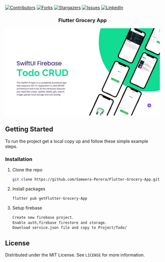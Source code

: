 [![Contributors][contributors-shield]][contributors-url]
[![Forks][forks-shield]][forks-url]
[![Stargazers][stars-shield]][stars-url]
[![Issues][issues-shield]][issues-url]
[![LinkedIn][linkedin-shield]][linkedin-url]
<!-- PROJECT LOGO -->
<p align="center">
  <h3 align="center">Flutter Grocery App</h3>
</p>

[![Product Name Screen Shot][product-screenshot]](https://example.com)

<!-- GETTING STARTED -->
## Getting Started

To run the project get a local copy up and follow these simple example steps.

### Installation

1. Clone the repo
   ```sh
   git clone https://github.com/Sameera-Perera/Flutter-Grocery-App.git
   ```
2. Install packages
   ```sh
   flutter pub getFlutter-Grocery-App
   ```
3. Setup firebase
   ```sh
   Create new firebase project.
   Enable auth,firebase firestore and storage.
   Download service.json file and copy to Project/Todo/
   ```

<!-- LICENSE -->
## License

Distributed under the MIT License. See `LICENSE` for more information.

<!-- MARKDOWN LINKS & IMAGES -->
<!-- https://www.markdownguide.org/basic-syntax/#reference-style-links -->
[contributors-shield]: https://img.shields.io/github/contributors/Sameera-Perera/Swift-Firebase-ToDo-CRUD.svg?style=for-the-badge
[contributors-url]: https://github.com/Sameera-Perera/Swift-Firebase-ToDo-CRUD/graphs/contributors
[forks-shield]: https://img.shields.io/github/forks/Sameera-Perera/Swift-Firebase-ToDo-CRUD.svg?style=for-the-badge
[forks-url]: https://github.com/Sameera-Perera/Swift-Firebase-ToDo-CRUD/network/members
[stars-shield]: https://img.shields.io/github/stars/Sameera-Perera/Swift-Firebase-ToDo-CRUD.svg?style=for-the-badge
[stars-url]: https://github.com/Sameera-Perera/Swift-Firebase-ToDo-CRUD/stargazers
[issues-shield]: https://img.shields.io/github/issues/Sameera-Perera/Swift-Firebase-ToDo-CRUD.svg?style=for-the-badge
[issues-url]: https://github.com/Sameera-Perera/Swift-Firebase-ToDo-CRUD/issues
[linkedin-shield]: https://img.shields.io/badge/-LinkedIn-black.svg?style=for-the-badge&logo=linkedin&colorB=555
[linkedin-url]: http://www.linkedin.com/in/sameera-perera-1148081b8
[product-screenshot]: Preview.jpg
